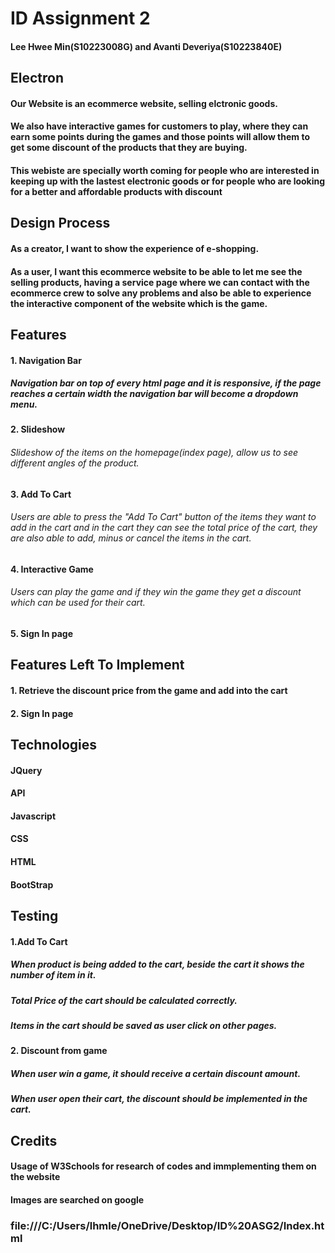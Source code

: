# ID Assignment 2
#### Lee Hwee Min(S10223008G) and Avanti Deveriya(S10223840E)

## Electron
#### Our Website is an ecommerce website, selling elctronic goods.
#### We also have interactive games for customers to play, where they can earn some points during the games and those points will allow them to get some discount of the products that they are buying. 

#### This webiste are specially worth coming for people who are interested in keeping up with the lastest electronic goods or for people who are looking for a better and affordable products with discount

## Design Process
#### As a creator, I want to show the experience of e-shopping.
#### As a user, I want this ecommerce website to be able to let me see the selling products, having a service page where we can contact with the ecommerce crew to solve any problems and also be able to experience the interactive component of the website which is the game.

## Features
#### 1. Navigation Bar
##### Navigation bar on top of every html page and it is responsive, if the page reaches a certain width the navigation bar will become a dropdown menu.
#### 2. Slideshow 
###### Slideshow of the items on the homepage(index page), allow us to see different angles of the product. 
#### 3. Add To Cart
###### Users are able to press the "Add To Cart" button of the items they want to add in the cart and in the cart they can see the total price of the cart, they are also able to add, minus or cancel the items in the cart.
#### 4. Interactive Game 
###### Users can play the game and if they win the game they get a discount which can be used for their cart.
#### 5. Sign In page

## Features Left To Implement
#### 1. Retrieve the discount price from the game and add into the cart
#### 2. Sign In page 


## Technologies
#### JQuery
#### API
#### Javascript
#### CSS
#### HTML
#### BootStrap

## Testing
#### 1.Add To Cart
##### When product is being added to the cart, beside the cart it shows the number of item in it.
##### Total Price of the cart should be calculated correctly.
##### Items in the cart should be saved as user click on other pages.

#### 2. Discount from game
##### When user win a game, it should receive a certain discount amount.
##### When user open their cart, the discount should be implemented in the cart.



## Credits
#### Usage of W3Schools for research of codes and immplementing them on the website
#### Images are searched on google


### file:///C:/Users/lhmle/OneDrive/Desktop/ID%20ASG2/Index.html
